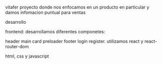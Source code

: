 vitafer
proyecto donde nos enfocamos en un producto en particular y damos infomacion puntual para ventas 

desarrollo


frontend: desarrollamos diferentes componetes:

header
main
card
preloader
footer
login
register.
utilizamos react y react-router-dom

html, css y javascript
